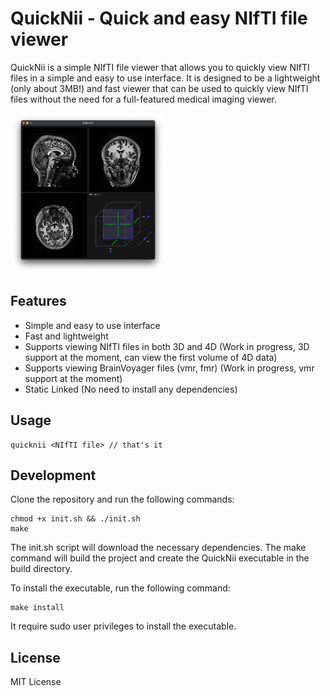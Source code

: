 # QuickNii - Quick and easy NIfTI file viewer

QuickNii is a simple NIfTI file viewer that allows you to quickly view NIfTI files in a simple and easy to use interface. It is designed to be a lightweight (only about 3MB!) and fast viewer that can be used to quickly view NIfTI files without the need for a full-featured medical imaging viewer.

<img src="./README.assets/demo.png" alt="demo" style="zoom:25%;" />


## Features

- Simple and easy to use interface
- Fast and lightweight
- Supports viewing NIfTI files in both 3D and 4D (Work in progress, 3D support at the moment, can view the first volume of 4D data)
- Supports viewing BrainVoyager files (vmr, fmr) (Work in progress, vmr support at the moment)
- Static Linked (No need to install any dependencies)

## Usage
```
quicknii <NIfTI file> // that's it
```

## Development
Clone the repository and run the following commands:
```
chmod +x init.sh && ./init.sh
make
```
The init.sh script will download the necessary dependencies. The make command will build the project and create the QuickNii executable in the build directory.

To install the executable, run the following command:
```
make install
```
It require sudo user privileges to install the executable.

## License
MIT License
